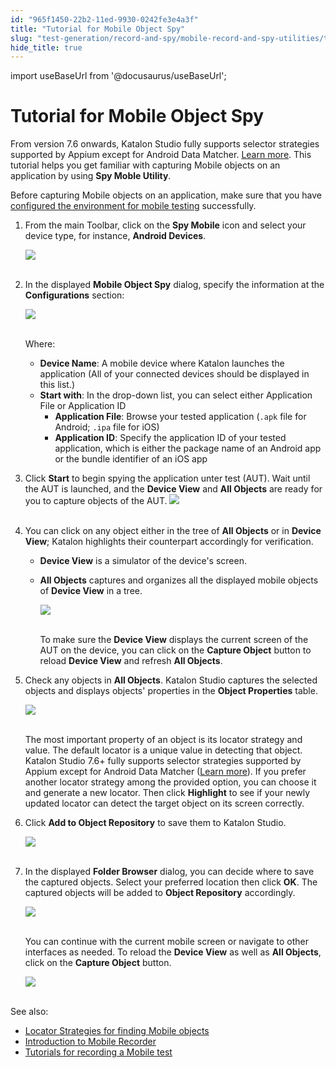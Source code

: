 ```yaml
---
id: "965f1450-22b2-11ed-9930-0242fe3e4a3f"
title: "Tutorial for Mobile Object Spy"
slug: "test-generation/record-and-spy/mobile-record-and-spy-utilities/tutorial-for-mobile-object-spy"
hide_title: true
---
```

import useBaseUrl from '@docusaurus/useBaseUrl';


# <a id="id" class="anchor_top_offset"/><a id="ariaid-title1" class="anchor_top_offset"/>Tutorial for Mobile Object Spy

<p xmlns="http://www.w3.org/1999/xhtml" className="p">From version 7.6 onwards, Katalon Studio fully supports selector strategies supported by Appium except for Android Data Matcher. <a className="xref" href="/test-generation/test-objects/mobile-test-objects/locators-and-object-identification">Learn more</a>. This tutorial helps you get familiar with capturing Mobile objects on an application by using <strong className="ph b">Spy Moble Utility</strong>.</p> 
<p xmlns="http://www.w3.org/1999/xhtml" className="p">Before capturing Mobile objects on an application, make sure that you have <a className="xref" href="/test-generation/manage-projects/set-up-projects/mobile-testing/android/mobile-android-setup">configured the environment for mobile testing</a> successfully.</p> 
<ol xmlns="http://www.w3.org/1999/xhtml" className="ol"><li className="li">     <p className="p">From the main Toolbar, click on the <strong className="ph b">Spy Mobile</strong> icon and select your device type, for instance, <strong className="ph b">Android Devices</strong>.</p>     <p className="p"> <img className="image" src={useBaseUrl("https://github.com/katalon-studio/docs-images/raw/master/katalon-studio/docs/spy-mobile-utility/spy-icon.png")} width={175} /><br /><br />     </p>   </li><li className="li">     <p className="p">In the displayed <strong className="ph b">Mobile Object Spy</strong> dialog, specify the information at the <strong className="ph b">Configurations</strong> section:</p>     <p className="p"> <img className="image" src={useBaseUrl("https://github.com/katalon-studio/docs-images/raw/master/katalon-studio/docs/spy-mobile-utility/configurations.png")} width={365} /><br /><br />     </p>     <p className="p">Where:</p>     <ul className="ul"><li className="li"> <strong className="ph b">Device Name</strong>: A mobile device where Katalon launches the application (All of your connected devices should be displayed in this list.)</li><li className="li"> <strong className="ph b">Start with</strong>: In the drop-down list, you can select either Application File or Application ID <ul className="ul"><li className="li"> <strong className="ph b">Application File</strong>: Browse your tested application (<code className="ph codeph">.apk</code> file for Android; <code className="ph codeph">.ipa</code> file for iOS)</li><li className="li"> <strong className="ph b">Application ID</strong>: Specify the application ID of your tested application, which is either the package name of an Android app or the bundle identifier of an iOS app</li></ul>       </li></ul>   </li><li className="li">     <p className="p">Click <strong className="ph b">Start</strong> to begin spying the application unter test (AUT). Wait until the AUT is launched, and the <strong className="ph b">Device View</strong> and <strong className="ph b">All Objects</strong> are ready for you to capture objects of the AUT. <img className="image" src={useBaseUrl("https://github.com/katalon-studio/docs-images/raw/master/katalon-studio/docs/spy-mobile-utility/windows.png")} width={1101} /><br /><br />     </p>   </li><li className="li">     <p className="p">You can click on any object either in the tree of <strong className="ph b">All Objects</strong> or in <strong className="ph b">Device View</strong>; Katalon highlights their counterpart accordingly for verification.</p>     <ul className="ul"><li className="li"> <strong className="ph b">Device View</strong> is a simulator of the device's screen.</li><li className="li">         <p className="p"> <strong className="ph b">All Objects</strong> captures and organizes all the displayed mobile objects of <strong className="ph b">Device View</strong> in a tree.</p>         <p className="p"> <img className="image" src={useBaseUrl("https://github.com/katalon-studio/docs-images/raw/master/katalon-studio/docs/spy-mobile-utility/highlight.png")} width={731} /><br /><br />         </p>         <p className="p">To make sure the <strong className="ph b">Device View</strong> displays the current screen of the AUT on the device, you can click on the <strong className="ph b">Capture Object</strong> button to reload <strong className="ph b">Device View</strong> and refresh <strong className="ph b">All Objects</strong>.</p>       </li></ul></li><li className="li">     <p className="p">Check any objects in <strong className="ph b">All Objects</strong>. Katalon Studio captures the selected objects and displays objects' properties in the <strong className="ph b">Object Properties</strong> table.</p>     <p className="p"> <img className="image" src={useBaseUrl("https://github.com/katalon-studio/docs-images/raw/master/katalon-studio/docs/spy-mobile-utility/add-object.png")} width={1100} /><br /><br />     </p>     <p className="p">The most important property of an object is its locator strategy and value. The default locator is a unique value in detecting that object. Katalon Studio 7.6+ fully supports selector strategies supported by Appium except for Android Data Matcher (<a className="xref" href="/test-generation/test-objects/mobile-test-objects/locators-and-object-identification">Learn more</a>). If you prefer another locator strategy among the provided option, you can choose it and generate a new locator. Then click <strong className="ph b">Highlight</strong> to see if your newly updated locator can detect the target object on its screen correctly.</p>   </li><li className="li">     <p className="p">Click <strong className="ph b">Add to Object Repository</strong> to save them to Katalon Studio.</p>     <p className="p"> <img className="image" src={useBaseUrl("https://github.com/katalon-studio/docs-images/raw/master/katalon-studio/docs/spy-mobile-utility/image2017-1-23-173A173A48.png")} /><br /><br />     </p>   </li><li className="li"><p className="p">In the displayed <strong className="ph b">Folder Browser</strong> dialog, you can decide where to save the captured objects. Select your preferred location then click <strong className="ph b">OK</strong>. The captured objects will be added to <strong className="ph b">Object Repository</strong> accordingly.</p><p className="p"> <img className="image" src={useBaseUrl("https://github.com/katalon-studio/docs-images/raw/master/katalon-studio/docs/spy-mobile-utility/save.png")} width={310} /><br /><br />     </p><p className="p">You can continue with the current mobile screen or navigate to other interfaces as needed. To reload the <strong className="ph b">Device View</strong> as well as <strong className="ph b">All Objects</strong>, click on the <strong className="ph b">Capture Object</strong> button.</p><p className="p"> <img className="image" src={useBaseUrl("https://github.com/katalon-studio/docs-images/raw/master/katalon-studio/docs/spy-mobile-utility/image2017-1-23-173A03A31.png")} /><br /><br />     </p></li></ol> 
<p xmlns="http://www.w3.org/1999/xhtml" className="p">See also:</p> 
<ul xmlns="http://www.w3.org/1999/xhtml" className="ul"><li className="li"> <a className="xref" href="/test-generation/test-objects/mobile-test-objects/locators-and-object-identification">Locator Strategies for finding Mobile objects</a>   </li><li className="li"> <a className="xref" href="/test-generation/record-and-spy/mobile-record-and-spy-utilities/introduction-to-mobile-recorder-in-katalon-studio">Introduction to Mobile Recorder</a>   </li><li className="li"> <a className="xref" href="/test-generation/record-and-spy/mobile-record-and-spy-utilities/mobile-recorder-tutorial---7.6-onwards">Tutorials for recording a Mobile test</a>   </li></ul> 
